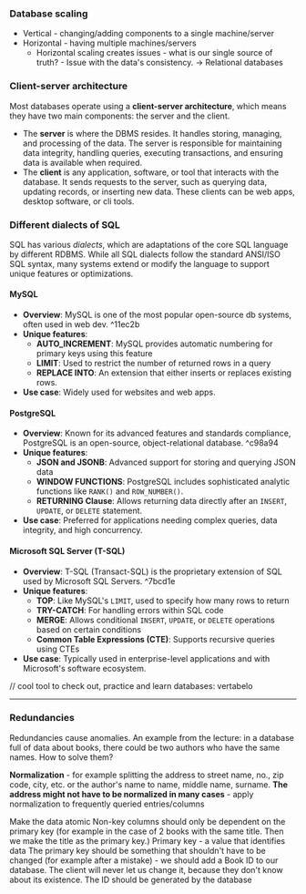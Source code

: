 ### Database scaling
+ Vertical - changing/adding components to a single machine/server
+ Horizontal - having multiple machines/servers
	+ Horizontal scaling creates issues - what is our single source of truth? - Issue with the data's consistency. -> Relational databases

### Client-server architecture
Most databases operate using a **client-server architecture**, which means they have two main components: the server and the client.
+ The **server** is where the DBMS resides. It handles storing, managing, and processing of the data. The server is responsible for maintaining data integrity, handling queries, executing transactions, and ensuring data is available when required.
+ The **client** is any application, software, or tool that interacts with the database. It sends requests to the server, such as querying data, updating records, or inserting new data. These clients can be web apps, desktop software, or cli tools.

### Different dialects of SQL
SQL has various *dialects*, which are adaptations of the core SQL language by different RDBMS. While all SQL dialects follow the standard ANSI/ISO SQL syntax, many systems extend or modify the language to support unique features or optimizations.
#### MySQL
+ **Overview**: MySQL is one of the most popular open-source db systems, often used in web dev. ^11ec2b
+ **Unique features**:
	+ **AUTO_INCREMENT**: MySQL provides automatic numbering for primary keys using this feature
	+ **LIMIT**: Used to restrict the number of returned rows in a query
	+ **REPLACE INTO**: An extension that either inserts or replaces existing rows.
+ **Use case**: Widely used for websites and web apps.
#### PostgreSQL
+ **Overview**: Known for its advanced features and standards compliance, PostgreSQL is an open-source, object-relational database. ^c98a94
+ **Unique features**:
	+ **JSON and JSONB**: Advanced support for storing and querying JSON data
	+ **WINDOW FUNCTIONS**: PostgreSQL includes sophisticated analytic functions like `RANK()` and `ROW_NUMBER()`.
	+ **RETURNING Clause**: Allows returning data directly after an `INSERT`, `UPDATE`, or `DELETE` statement.
+ **Use case**: Preferred for applications needing complex queries, data integrity, and high concurrency.

#### Microsoft SQL Server (T-SQL)
+ **Overview**: T-SQL (Transact-SQL) is the proprietary extension of SQL used by Microsoft SQL Servers. ^7bcd1e
+ **Unique features**:
	+ **TOP**: Like MySQL's `LIMIT`, used to specify how many rows to return
	+ **TRY-CATCH**: For handling errors within SQL code
	+ **MERGE**: Allows conditional `INSERT`, `UPDATE`, or `DELETE` operations based on certain conditions
	+ **Common Table Expressions (CTE)**: Supports recursive queries using CTEs
+ **Use case**: Typically used in enterprise-level applications and with Microsoft's software ecosystem.

// cool tool to check out, practice and learn databases: vertabelo

---

### Redundancies
Redundancies cause anomalies.
An example from the lecture: in a database full of data about books, there could be two authors who have the same names.
How to solve them?

**Normalization** - for example splitting the address to street name, no., zip code, city, etc. or the author's name to name, middle name, surname.
**The address might not have to be normalized in many cases** - apply normalization to frequently queried entries/columns

Make the data atomic
Non-key columns should only be dependent on the primary key (for example in the case of 2 books with the same title. Then we make the title as the primary key.)
Primary key - a value that identifies data
The primary key should be something that shouldn't have to be changed (for example after a mistake) - we should add a Book ID to our database. The client will never let us change it, because they don't know about its existence. The ID should be generated by the database